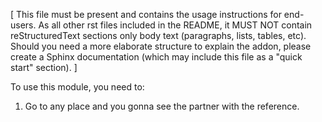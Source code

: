 [ This file must be present and contains the usage instructions
  for end-users. As all other rst files included in the README,
  it MUST NOT contain reStructuredText sections
  only body text (paragraphs, lists, tables, etc). Should you need
  a more elaborate structure to explain the addon, please create a
  Sphinx documentation (which may include this file as a "quick start"
  section). ]

To use this module, you need to:

1. Go to any place and you gonna see the partner with the reference.
